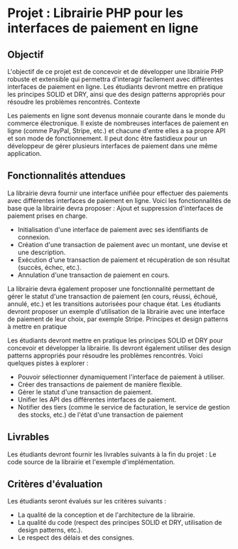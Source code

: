 # Projet : Librairie PHP pour les interfaces de paiement en ligne

## Objectif
L'objectif de ce projet est de concevoir et de développer une librairie PHP robuste et extensible qui
permettra d'interagir facilement avec différentes interfaces de paiement en ligne. Les étudiants devront
mettre en pratique les principes SOLID et DRY, ainsi que des design patterns appropriés pour résoudre les
problèmes rencontrés.
Contexte

Les paiements en ligne sont devenus monnaie courante dans le monde du commerce électronique. Il existe
de nombreuses interfaces de paiement en ligne (comme PayPal, Stripe, etc.) et chacune d'entre elles a sa
propre API et son mode de fonctionnement. Il peut donc être fastidieux pour un développeur de gérer
plusieurs interfaces de paiement dans une même application.

## Fonctionnalités attendues
La librairie devra fournir une interface unifiée pour effectuer des paiements avec différentes interfaces de
paiement en ligne. Voici les fonctionnalités de base que la librairie devra proposer :
Ajout et suppression d'interfaces de paiement prises en charge.
- Initialisation d'une interface de paiement avec ses identifiants de connexion.
- Création d'une transaction de paiement avec un montant, une devise et une description.
- Exécution d'une transaction de paiement et récupération de son résultat (succès, échec, etc.).
- Annulation d'une transaction de paiement en cours.

La librairie devra également proposer une fonctionnalité permettant de gérer le statut d'une transaction de
paiement (en cours, réussi, échoué, annulé, etc.) et les transitions autorisées pour chaque état.
Les étudiants devront proposer un exemple d'utilisation de la librairie avec une interface de paiement de
leur choix, par exemple Stripe.
Principes et design patterns à mettre en pratique

Les étudiants devront mettre en pratique les principes SOLID et DRY pour concevoir et développer la
librairie. Ils devront également utiliser des design patterns appropriés pour résoudre les problèmes
rencontrés. Voici quelques pistes à explorer :
- Pouvoir sélectionner dynamiquement l'interface de paiement à utiliser.
- Créer des transactions de paiement de manière flexible.
- Gérer le statut d'une transaction de paiement.
- Unifier les API des différentes interfaces de paiement.
- Notifier des tiers (comme le service de facturation, le service de gestion des stocks, etc.) de l'état d'une transaction de paiement

## Livrables
Les étudiants devront fournir les livrables suivants à la fin du projet :
Le code source de la librairie et l'exemple d'implémentation.

## Critères d'évaluation
Les étudiants seront évalués sur les critères suivants :
- La qualité de la conception et de l'architecture de la librairie.
- La qualité du code (respect des principes SOLID et DRY, utilisation de design patterns, etc.).
- Le respect des délais et des consignes.
